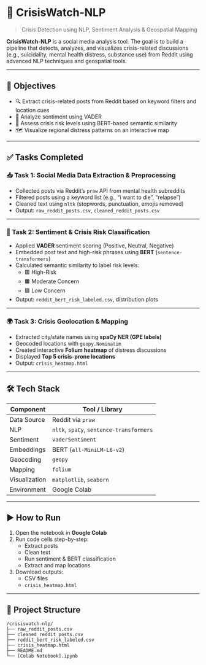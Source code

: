 
# 🧠 CrisisWatch-NLP

> Crisis Detection using NLP, Sentiment Analysis & Geospatial Mapping

**CrisisWatch-NLP** is a social media analysis tool. The goal is to build a pipeline that detects, analyzes, and visualizes crisis-related discussions (e.g., suicidality, mental health distress, substance use) from Reddit using advanced NLP techniques and geospatial tools.

---

## 📌 Objectives

- 🔍 Extract crisis-related posts from Reddit based on keyword filters and location cues
- 💬 Analyze sentiment using VADER
- 🧠 Assess crisis risk levels using BERT-based semantic similarity
- 🗺️ Visualize regional distress patterns on an interactive map

---

## ✅ Tasks Completed

### 📥 Task 1: Social Media Data Extraction & Preprocessing

- Collected posts via Reddit’s `praw` API from mental health subreddits
- Filtered posts using a keyword list (e.g., “i want to die”, “relapse”)
- Cleaned text using `nltk` (stopwords, punctuation, emojis removed)
- Output: `raw_reddit_posts.csv`, `cleaned_reddit_posts.csv`

---

### 💬 Task 2: Sentiment & Crisis Risk Classification

- Applied **VADER** sentiment scoring (Positive, Neutral, Negative)
- Embedded post text and high-risk phrases using **BERT** (`sentence-transformers`)
- Calculated semantic similarity to label risk levels:
  - 🟥 High-Risk
  - 🟧 Moderate Concern
  - 🟩 Low Concern
- Output: `reddit_bert_risk_labeled.csv`, distribution plots

---

### 🌍 Task 3: Crisis Geolocation & Mapping

- Extracted city/state names using **spaCy NER (GPE labels)**
- Geocoded locations with `geopy.Nominatim`
- Created interactive **Folium heatmap** of distress discussions
- Displayed **Top 5 crisis-prone locations**
- Output: `crisis_heatmap.html`

---

## 🛠️ Tech Stack

| Component       | Tool / Library                      |
|----------------|--------------------------------------|
| Data Source     | Reddit via `praw`                   |
| NLP             | `nltk`, `spaCy`, `sentence-transformers` |
| Sentiment       | `vaderSentiment`                    |
| Embeddings      | BERT (`all-MiniLM-L6-v2`)           |
| Geocoding       | `geopy`                             |
| Mapping         | `folium`                            |
| Visualization   | `matplotlib`, `seaborn`             |
| Environment     | Google Colab                        |

---

## ▶️ How to Run

1. Open the notebook in **Google Colab**
2. Run code cells step-by-step:
   - Extract posts
   - Clean text
   - Run sentiment & BERT classification
   - Extract and map locations
3. Download outputs:
   - CSV files
   - `crisis_heatmap.html`

---

## 📁 Project Structure

```
/crisiswatch-nlp/
├── raw_reddit_posts.csv
├── cleaned_reddit_posts.csv
├── reddit_bert_risk_labeled.csv
├── crisis_heatmap.html
├── README.md
└── [Colab Notebook].ipynb
```

